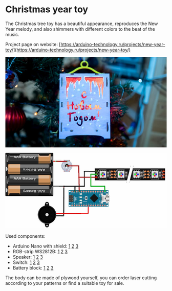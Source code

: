 # Christmas year toy

The Christmas tree toy has a beautiful appearance, reproduces the New Year melody, and also shimmers with different colors to the beat of the music.

Project page on website: [https://arduino-technology.ru/projects/new-year-toy/](https://arduino-technology.ru/projects/new-year-toy/)

<F3>![New year rgb photo](https://raw.githubusercontent.com/arduinotech/new_year_toy/master/toy.jpg)

<F3>![New year rgb schema](https://raw.githubusercontent.com/arduinotech/new_year_toy/master/new_year_toy_schema.jpg)

Used components:
* Arduino Nano with shield: [1](http://ali.pub/4azy5p) [2](http://ali.pub/4azy6a) [3](http://ali.pub/4azy8m)
* RGB-strip WS2812B: [1](http://ali.pub/4a7bmv) [2](http://ali.pub/4a7bsb) [3](http://ali.pub/4a7bu2)
* Speaker: [1](http://ali.pub/4azyl9) [2](http://ali.pub/4azyln) [3](http://ali.pub/4azywj)
* Switch: [1](http://ali.pub/4a7dod) [2](http://ali.pub/4a7dp5) [3](http://ali.pub/4a7dqi)
* Battery block: [1](http://ali.pub/4azzc3) [2](http://ali.pub/4azzdn) [3](http://ali.pub/4azze1)

The body can be made of plywood yourself, you can order laser cutting according to your patterns or find a suitable toy for sale.
